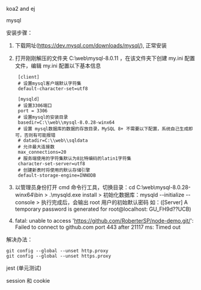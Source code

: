 koa2 and ej

mysql

安装步骤：
1. 下载网址(https://dev.mysql.com/downloads/mysql/), 正常安装
2. 打开刚刚解压的文件夹 C:\web\mysql-8.0.11 ，在该文件夹下创建 my.ini 配置文件，编辑 my.ini 配置以下基本信息

        [client]
        # 设置mysql客户端默认字符集
        default-character-set=utf8
        
        [mysqld]
        # 设置3306端口
        port = 3306
        # 设置mysql的安装目录
        basedir=C:\\web\\mysql-8.0.28-winx64
        # 设置 mysql数据库的数据的存放目录，MySQL 8+ 不需要以下配置，系统自己生成即可，否则有可能报错
        # datadir=C:\\web\\sqldata
        # 允许最大连接数
        max_connections=20
        # 服务端使用的字符集默认为8比特编码的latin1字符集
        character-set-server=utf8
        # 创建新表时将使用的默认存储引擎
        default-storage-engine=INNODB

 3. 以管理员身份打开 cmd 命令行工具，切换目录：cd C:\web\mysql-8.0.28-winx64\bin     >   .\mysqld.exe install    >   初始化数据库：mysqld --initialize --console  > 执行完成后，会输出 root 用户的初始默认密码   如：([Server] A temporary password is generated for root@localhost: GU_FH9d??UCB)

 4. fatal: unable to access 'https://github.com/RoberterSP/node-demo.git/': Failed to connect to github.com 
port 443 after 21117 ms: Timed out

解决办法：
```
git config --global --unset http.proxy
git config --global --unset https.proxy
```


jest  (单元测试)

session 和 cookie

<!-- https://koa.bootcss.com/ -->

<!-- 
first step: npm install -g koa-generator   init koa
second: koa2 -e koa2-learn
third: 


 -->